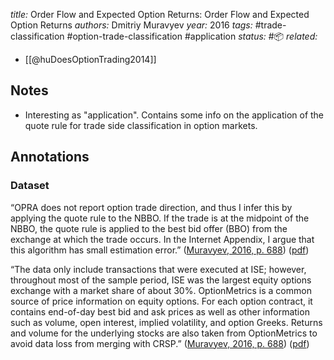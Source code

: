 *title:* Order Flow and Expected Option Returns: Order Flow and Expected Option Returns
*authors:* Dmitriy Muravyev
*year:* 2016
*tags:* #trade-classification #option-trade-classification #application
*status:* #📦 
*related:*
- [[@huDoesOptionTrading2014]]
## Notes 
- Interesting as "application". Contains some info on the application of the quote rule for trade side classification in option markets.

## Annotations

### Dataset

“OPRA does not report option trade direction, and thus I infer this by applying the quote rule to the NBBO. If the trade is at the midpoint of the NBBO, the quote rule is applied to the best bid offer (BBO) from the exchange at which the trade occurs. In the Internet Appendix, I argue that this algorithm has small estimation error.” ([Muravyev, 2016, p. 688](zotero://select/library/items/5Q2232XU)) ([pdf](zotero://open-pdf/library/items/RVHGHBH8?page=16&annotation=5XAHY95U))

“The data only include transactions that were executed at ISE; however, throughout most of the sample period, ISE was the largest equity options exchange with a market share of about 30%. OptionMetrics is a common source of price information on equity options. For each option contract, it contains end-of-day best bid and ask prices as well as other information such as volume, open interest, implied volatility, and option Greeks. Returns and volume for the underlying stocks are also taken from OptionMetrics to avoid data loss from merging with CRSP.” ([Muravyev, 2016, p. 688](zotero://select/library/items/5Q2232XU)) ([pdf](zotero://open-pdf/library/items/RVHGHBH8?page=16&annotation=XU4RCY39))